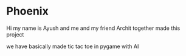 # Phoenix
Hi my name is Ayush and me and my friend Archit together made this project

we have basically made tic tac toe in pygame with AI








